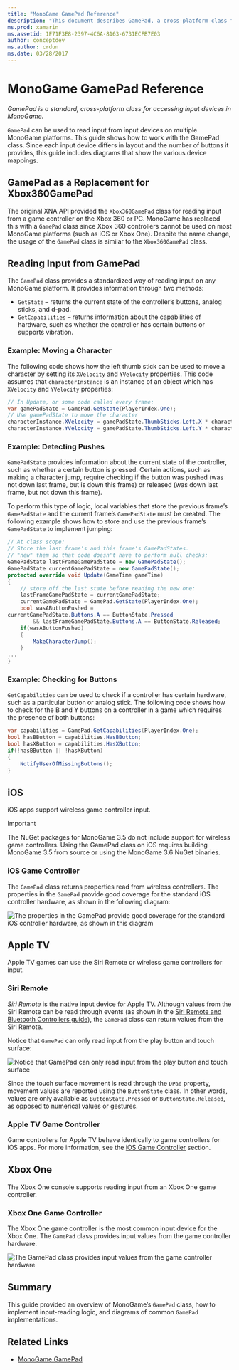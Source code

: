 ```yaml
---
title: "MonoGame GamePad Reference"
description: "This document describes GamePad, a cross-platform class for accessing input devices in MonoGame. It discusses how to read input from the gamepad and provides example code."
ms.prod: xamarin
ms.assetid: 1F71F3E8-2397-4C6A-8163-6731ECFB7E03
author: conceptdev
ms.author: crdun
ms.date: 03/28/2017
---
```

# MonoGame GamePad Reference

_GamePad is a standard, cross-platform class for accessing input devices in MonoGame._

`GamePad` can be used to read input from input devices on multiple MonoGame platforms. This guide shows how to work with the GamePad class. Since each input device differs in layout and the number of buttons it provides, this guide includes diagrams that show the various device mappings.

## GamePad as a Replacement for Xbox360GamePad

The original XNA API provided the `Xbox360GamePad` class for reading input from a game controller on the Xbox 360 or PC. MonoGame has replaced this with a `GamePad` class since Xbox 360 controllers cannot be used on most MonoGame platforms (such as iOS or Xbox One). Despite the name change, the usage of the `GamePad` class is similar to the `Xbox360GamePad` class.

## Reading Input from GamePad

The `GamePad` class provides a standardized way of reading input on any MonoGame platform. It provides information through two methods:

- `GetState` – returns the current state of the controller’s buttons, analog sticks, and d-pad.
- `GetCapabilities` – returns information about the capabilities of hardware, such as whether the controller has certain buttons or supports vibration.

### Example: Moving a Character

The following code shows how the left thumb stick can be used to move a character by setting its `XVelocity` and `YVelocity` properties. This code assumes that `characterInstance` is an instance of an object which has `XVelocity` and `YVelocity` properties:

```csharp
// In Update, or some code called every frame:
var gamePadState = GamePad.GetState(PlayerIndex.One);
// Use gamePadState to move the character
characterInstance.XVelocity = gamePadState.ThumbSticks.Left.X * characterInstance.MaxSpeed;
characterInstance.YVelocity = gamePadState.ThumbSticks.Left.Y * characterInstance.MaxSpeed;
```

### Example: Detecting Pushes

`GamePadState` provides information about the current state of the controller, such as whether a certain button is pressed. Certain actions, such as making a character jump, require checking if the button was pushed (was not down last frame, but is down this frame) or released (was down last frame, but not down this frame).

To perform this type of logic, local variables that store the previous frame’s `GamePadState` and the current frame’s `GamePadState` must be created. The following example shows how to store and use the previous frame’s `GamePadState` to implement jumping:

```csharp
// At class scope:
// Store the last frame's and this frame's GamePadStates.
// "new" them so that code doesn't have to perform null checks:
GamePadState lastFrameGamePadState = new GamePadState();
GamePadState currentGamePadState = new GamePadState();
protected override void Update(GameTime gameTime)
{
    // store off the last state before reading the new one:
    lastFrameGamePadState = currentGamePadState;
    currentGamePadState = GamePad.GetState(PlayerIndex.One);
    bool wasAButtonPushed =
currentGamePadState.Buttons.A == ButtonState.Pressed
        && lastFrameGamePadState.Buttons.A == ButtonState.Released;
    if(wasAButtonPushed)
    {
        MakeCharacterJump();
    }
...
}
```

### Example: Checking for Buttons

`GetCapabilities` can be used to check if a controller has certain hardware, such as a particular button or analog stick. The following code shows how to check for the B and Y buttons on a controller in a game which requires the presence of both buttons:

```csharp
var capabilities = GamePad.GetCapabilities(PlayerIndex.One);
bool hasBButton = capabilities.HasBButton;
bool hasXButton = capabilities.HasXButton;
if(!hasBButton || !hasXButton)
{
    NotifyUserOfMissingButtons();
}
```

## iOS

iOS apps support wireless game controller input.

> [!IMPORTANT]
> The NuGet packages for MonoGame 3.5 do not include support for wireless game controllers. Using the GamePad class on iOS requires building MonoGame 3.5 from source or using the MonoGame 3.6 NuGet binaries.

### iOS Game Controller

The `GamePad` class returns properties read from wireless controllers. The properties in the `GamePad` provide good coverage for the standard iOS controller hardware, as shown in the following diagram:

![The properties in the GamePad provide good coverage for the standard iOS controller hardware, as shown in this diagram](input-images/image1.png)

## Apple TV

Apple TV games can use the Siri Remote or wireless game controllers for input.

### Siri Remote

*Siri Remote* is the native input device for Apple TV. Although values from the Siri Remote can be read through events (as shown in the [Siri Remote and Bluetooth Controllers guide](~/ios/tvos/platform/remote-bluetooth.md)), the `GamePad` class can return values from the Siri Remote.

Notice that `GamePad` can only read input from the play button and touch surface:

![Notice that GamePad can only read input from the play button and touch surface](input-images/image2.png)

Since the touch surface movement is read through the `DPad` property, movement values are reported using the `ButtonState` class. In other words, values are only available as `ButtonState.Pressed` or `ButtonState.Released`, as opposed to numerical values or gestures.

### Apple TV Game Controller

Game controllers for Apple TV behave identically to game controllers for iOS apps. For more information, see the [iOS Game Controller](#ios-game-controller) section. 

## Xbox One

The Xbox One console supports reading input from an Xbox One game controller.

### Xbox One Game Controller

The Xbox One game controller is the most common input device for the Xbox One. The `GamePad` class provides input values from the game controller hardware.

![The GamePad class provides input values from the game controller hardware](input-images/image3.png)

## Summary

This guide provided an overview of MonoGame’s `GamePad` class, how to implement input-reading logic, and diagrams of common `GamePad` implementations.

## Related Links

- [MonoGame GamePad](http://www.monogame.net/documentation/?page=T_Microsoft_Xna_Framework_Input_GamePad)
